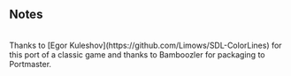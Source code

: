 ## Notes
<br/>
Thanks to [Egor Kuleshov](https://github.com/Limows/SDL-ColorLines) for this port of a classic game and thanks to Bamboozler for packaging to Portmaster.
<br/>
